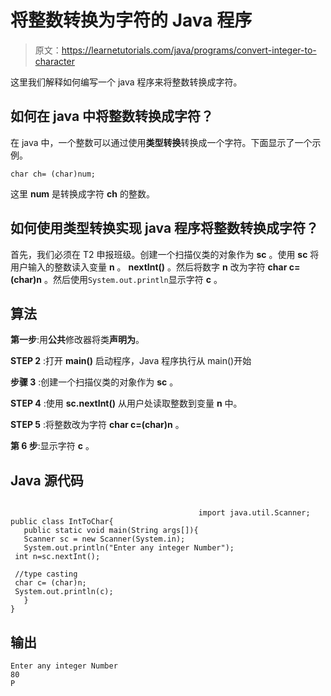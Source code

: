 # 将整数转换为字符的 Java 程序

> 原文：<https://learnetutorials.com/java/programs/convert-integer-to-character>

这里我们解释如何编写一个 java 程序来将整数转换成字符。

## 如何在 java 中将整数转换成字符？

在 java 中，一个整数可以通过使用**类型转换**转换成一个字符。下面显示了一个示例。

`char ch= (char)num;`

这里 **num** 是转换成字符 **ch** 的整数。

## 如何使用类型转换实现 java 程序将整数转换成字符？

首先，我们必须在 T2 申报班级。创建一个扫描仪类的对象作为 **sc** 。使用 **sc** 将用户输入的整数读入变量 **n** 。 **nextInt()** 。然后将数字 **n** 改为字符 **char c=(char)n** 。然后使用`System.out.println`显示字符 **c** 。

## 算法

**第一步**:用**公共**修改器将类**声明为**。

**STEP 2** :打开 **main()** 启动程序，Java 程序执行从 main()开始

**步骤 3** :创建一个扫描仪类的对象作为 **sc** 。

**STEP 4** :使用 **sc.nextInt()** 从用户处读取整数到变量 **n** 中。

**STEP 5** :将整数改为字符 **char c=(char)n** 。

**第 6 步**:显示字符 **c** 。

## Java 源代码

```

                                          import java.util.Scanner;
public class IntToChar{  
   public static void main(String args[]){  
   Scanner sc = new Scanner(System.in);
   System.out.println("Enter any integer Number");
 int n=sc.nextInt(); 

 //type casting
 char c= (char)n;  
 System.out.println(c);  
   }
}

```

## 输出

```
Enter any integer Number
80
P
```
